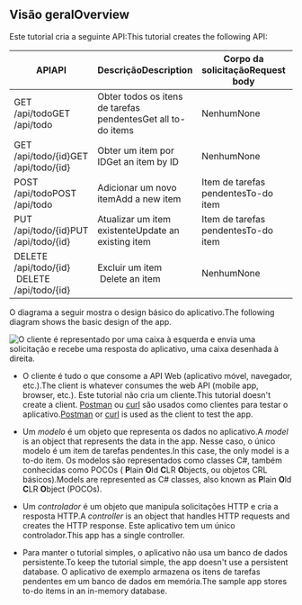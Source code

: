 ## <a name="overview"></a><span data-ttu-id="c18a2-101">Visão geral</span><span class="sxs-lookup"><span data-stu-id="c18a2-101">Overview</span></span>

<span data-ttu-id="c18a2-102">Este tutorial cria a seguinte API:</span><span class="sxs-lookup"><span data-stu-id="c18a2-102">This tutorial creates the following API:</span></span>

|<span data-ttu-id="c18a2-103">API</span><span class="sxs-lookup"><span data-stu-id="c18a2-103">API</span></span> | <span data-ttu-id="c18a2-104">Descrição</span><span class="sxs-lookup"><span data-stu-id="c18a2-104">Description</span></span> | <span data-ttu-id="c18a2-105">Corpo da solicitação</span><span class="sxs-lookup"><span data-stu-id="c18a2-105">Request body</span></span> | <span data-ttu-id="c18a2-106">Corpo da resposta</span><span class="sxs-lookup"><span data-stu-id="c18a2-106">Response body</span></span> |
|--- | ---- | ---- | ---- |
|<span data-ttu-id="c18a2-107">GET /api/todo</span><span class="sxs-lookup"><span data-stu-id="c18a2-107">GET /api/todo</span></span> | <span data-ttu-id="c18a2-108">Obter todos os itens de tarefas pendentes</span><span class="sxs-lookup"><span data-stu-id="c18a2-108">Get all to-do items</span></span> | <span data-ttu-id="c18a2-109">Nenhum</span><span class="sxs-lookup"><span data-stu-id="c18a2-109">None</span></span> | <span data-ttu-id="c18a2-110">Matriz de itens de tarefas pendentes</span><span class="sxs-lookup"><span data-stu-id="c18a2-110">Array of to-do items</span></span>|
|<span data-ttu-id="c18a2-111">GET /api/todo/{id}</span><span class="sxs-lookup"><span data-stu-id="c18a2-111">GET /api/todo/{id}</span></span> | <span data-ttu-id="c18a2-112">Obter um item por ID</span><span class="sxs-lookup"><span data-stu-id="c18a2-112">Get an item by ID</span></span> | <span data-ttu-id="c18a2-113">Nenhum</span><span class="sxs-lookup"><span data-stu-id="c18a2-113">None</span></span> | <span data-ttu-id="c18a2-114">Item de tarefas pendentes</span><span class="sxs-lookup"><span data-stu-id="c18a2-114">To-do item</span></span>|
|<span data-ttu-id="c18a2-115">POST /api/todo</span><span class="sxs-lookup"><span data-stu-id="c18a2-115">POST /api/todo</span></span> | <span data-ttu-id="c18a2-116">Adicionar um novo item</span><span class="sxs-lookup"><span data-stu-id="c18a2-116">Add a new item</span></span> | <span data-ttu-id="c18a2-117">Item de tarefas pendentes</span><span class="sxs-lookup"><span data-stu-id="c18a2-117">To-do item</span></span> | <span data-ttu-id="c18a2-118">Item de tarefas pendentes</span><span class="sxs-lookup"><span data-stu-id="c18a2-118">To-do item</span></span> |
|<span data-ttu-id="c18a2-119">PUT /api/todo/{id}</span><span class="sxs-lookup"><span data-stu-id="c18a2-119">PUT /api/todo/{id}</span></span> | <span data-ttu-id="c18a2-120">Atualizar um item &nbsp; existente</span><span class="sxs-lookup"><span data-stu-id="c18a2-120">Update an existing item &nbsp;</span></span> | <span data-ttu-id="c18a2-121">Item de tarefas pendentes</span><span class="sxs-lookup"><span data-stu-id="c18a2-121">To-do item</span></span> | <span data-ttu-id="c18a2-122">Nenhum</span><span class="sxs-lookup"><span data-stu-id="c18a2-122">None</span></span> |
|<span data-ttu-id="c18a2-123">DELETE /api/todo/{id} &nbsp; &nbsp;</span><span class="sxs-lookup"><span data-stu-id="c18a2-123">DELETE /api/todo/{id} &nbsp; &nbsp;</span></span> | <span data-ttu-id="c18a2-124">Excluir um item &nbsp; &nbsp;</span><span class="sxs-lookup"><span data-stu-id="c18a2-124">Delete an item &nbsp; &nbsp;</span></span> | <span data-ttu-id="c18a2-125">Nenhum</span><span class="sxs-lookup"><span data-stu-id="c18a2-125">None</span></span> | <span data-ttu-id="c18a2-126">Nenhum</span><span class="sxs-lookup"><span data-stu-id="c18a2-126">None</span></span>|

<span data-ttu-id="c18a2-127">O diagrama a seguir mostra o design básico do aplicativo.</span><span class="sxs-lookup"><span data-stu-id="c18a2-127">The following diagram shows the basic design of the app.</span></span>

![O cliente é representado por uma caixa à esquerda e envia uma solicitação e recebe uma resposta do aplicativo, uma caixa desenhada à direita.](../../tutorials/first-web-api/_static/architecture.png)

* <span data-ttu-id="c18a2-132">O cliente é tudo o que consome a API Web (aplicativo móvel, navegador, etc.).</span><span class="sxs-lookup"><span data-stu-id="c18a2-132">The client is whatever consumes the web API (mobile app, browser, etc.).</span></span> <span data-ttu-id="c18a2-133">Este tutorial não cria um cliente.</span><span class="sxs-lookup"><span data-stu-id="c18a2-133">This tutorial doesn't create a client.</span></span> <span data-ttu-id="c18a2-134">[Postman](https://www.getpostman.com/) ou [curl](https://curl.haxx.se/docs/manpage.html) são usados como clientes para testar o aplicativo.</span><span class="sxs-lookup"><span data-stu-id="c18a2-134">[Postman](https://www.getpostman.com/) or [curl](https://curl.haxx.se/docs/manpage.html) is used as the client to test the app.</span></span>

* <span data-ttu-id="c18a2-135">Um *modelo* é um objeto que representa os dados no aplicativo.</span><span class="sxs-lookup"><span data-stu-id="c18a2-135">A *model* is an object that represents the data in the app.</span></span> <span data-ttu-id="c18a2-136">Nesse caso, o único modelo é um item de tarefas pendentes.</span><span class="sxs-lookup"><span data-stu-id="c18a2-136">In this case, the only model is a to-do item.</span></span> <span data-ttu-id="c18a2-137">Os modelos são representados como classes C#, também conhecidas como POCOs ( **P**lain **O**ld **C**LR **O**bjects, ou objetos CRL básicos).</span><span class="sxs-lookup"><span data-stu-id="c18a2-137">Models are represented as C# classes, also known as **P**lain **O**ld **C**LR **O**bject (POCOs).</span></span>

* <span data-ttu-id="c18a2-138">Um *controlador* é um objeto que manipula solicitações HTTP e cria a resposta HTTP.</span><span class="sxs-lookup"><span data-stu-id="c18a2-138">A *controller* is an object that handles HTTP requests and creates the HTTP response.</span></span> <span data-ttu-id="c18a2-139">Este aplicativo tem um único controlador.</span><span class="sxs-lookup"><span data-stu-id="c18a2-139">This app has a single controller.</span></span>

* <span data-ttu-id="c18a2-140">Para manter o tutorial simples, o aplicativo não usa um banco de dados persistente.</span><span class="sxs-lookup"><span data-stu-id="c18a2-140">To keep the tutorial simple, the app doesn't use a persistent database.</span></span> <span data-ttu-id="c18a2-141">O aplicativo de exemplo armazena os itens de tarefas pendentes em um banco de dados em memória.</span><span class="sxs-lookup"><span data-stu-id="c18a2-141">The sample app stores to-do items in an in-memory database.</span></span>
